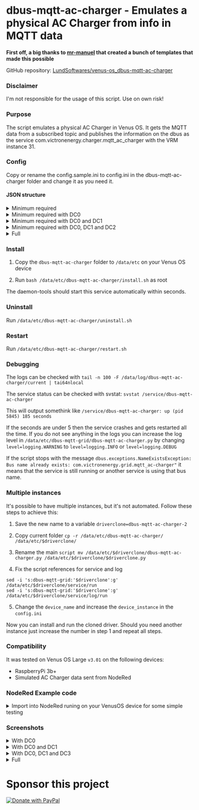 # dbus-mqtt-ac-charger - Emulates a physical AC Charger from info in MQTT data

**First off, a big thanks to [mr-manuel](https://github.com/mr-manuel) that created a bunch of templates that made this possible**

GitHub repository: [LundSoftwares/venus-os_dbus-mqtt-ac-charger](https://github.com/LundSoftwares/venus-os_dbus-mqtt-ac-charger)

### Disclaimer
I'm not responsible for the usage of this script. Use on own risk! 


### Purpose
The script emulates a physical AC Charger in Venus OS. It gets the MQTT data from a subscribed topic and publishes the information on the dbus as the service com.victronenergy.charger.mqtt_ac_charger with the VRM instance 31.


### Config
Copy or rename the config.sample.ini to config.ini in the dbus-mqtt-ac-charger folder and change it as you need it.


#### JSON structure
<details>
<summary>Minimum required</summary> 
  
```ruby
{
"ac_charger": {
    "ac_current":0,
        "DC0":{
            "current":0
        }
    }
}
```
</details>

<details>
<summary>Minimum required with DC0</summary> 
  
```ruby
{
"ac_charger": {
    "ac_current":0,
        "DC0":{
            "current":0,
            "voltage":0,
            "temperature":0
        }
    }
}
```
</details>

<details>
<summary>Minimum required with DC0 and DC1</summary> 
  
```ruby
{
"ac_charger": {
    "ac_current":0,
        "DC0":{
            "current":0,
            "voltage":0,
            "temperature":0
        },
        "DC1": {
            "current": 0,
            "voltage": 0,
            "temperature": 0
        }
    }
}
```
</details>

<details>
<summary>Minimum required with DC0, DC1 and DC2</summary> 
  
```ruby
{
"ac_charger": {
    "ac_current":0,
        "DC0":{
            "current":0,
            "voltage":0,
            "temperature":0
        },
        "DC1": {
            "current": 0,
            "voltage": 0,
            "temperature": 0
        },
        "DC2": {
            "current": 0,
            "voltage": 0,
            "temperature": 0
        }
    }
}
```
</details>

<details>
<summary>Full</summary> 
  
```ruby
{
"ac_charger": {
    "ac_current":0,
    "ac_power":0,
    "ac_currentlimit":0,
    "state":0,
    "mode":0,
    "errorcode":0,
    "relaystate":0,
    "lowvoltagealarm":0,
    "highvoltagealarm":0,
        "DC0":{
            "current":0,
            "voltage":0,
            "temperature":0
        },
        "DC1": {
            "current": 0,
            "voltage": 0,
            "temperature": 0
        },
        "DC2": {
            "current": 0,
            "voltage": 0,
            "temperature": 0
        }
    }
}
```
</details>


### Install
1. Copy the ```dbus-mqtt-ac-charger``` folder to ```/data/etc``` on your Venus OS device

2. Run ```bash /data/etc/dbus-mqtt-ac-charger/install.sh``` as root

The daemon-tools should start this service automatically within seconds.

### Uninstall
Run ```/data/etc/dbus-mqtt-ac-charger/uninstall.sh```

### Restart
Run ```/data/etc/dbus-mqtt-ac-charger/restart.sh```

### Debugging
The logs can be checked with ```tail -n 100 -F /data/log/dbus-mqtt-ac-charger/current | tai64nlocal```

The service status can be checked with svstat: ```svstat /service/dbus-mqtt-ac-charger```

This will output somethink like ```/service/dbus-mqtt-ac-charger: up (pid 5845) 185 seconds```

If the seconds are under 5 then the service crashes and gets restarted all the time. If you do not see anything in the logs you can increase the log level in ```/data/etc/dbus-mqtt-grid/dbus-mqtt-ac-charger.py``` by changing ```level=logging.WARNING``` to ```level=logging.INFO``` or ```level=logging.DEBUG```

If the script stops with the message ```dbus.exceptions.NameExistsException: Bus name already exists: com.victronenergy.grid.mqtt_ac-charger"``` it means that the service is still running or another service is using that bus name.

### Multiple instances
It's possible to have multiple instances, but it's not automated. Follow these steps to achieve this:

1. Save the new name to a variable ```driverclone=dbus-mqtt-ac-charger-2```

2. Copy current folder ```cp -r /data/etc/dbus-mqtt-ac-charger/ /data/etc/$driverclone/```

3. Rename the main ```script mv /data/etc/$driverclone/dbus-mqtt-ac-charger.py /data/etc/$driverclone/$driverclone.py```

4. Fix the script references for service and log
```
sed -i 's:dbus-mqtt-grid:'$driverclone':g' /data/etc/$driverclone/service/run
sed -i 's:dbus-mqtt-grid:'$driverclone':g' /data/etc/$driverclone/service/log/run
```
5. Change the ```device_name``` and increase the ```device_instance``` in the ```config.ini```

Now you can install and run the cloned driver. Should you need another instance just increase the number in step 1 and repeat all steps.

### Compatibility
It was tested on Venus OS Large ```v3.01``` on the following devices:

- RaspberryPi 3b+
- Simulated AC Charger data sent from NodeRed

### NodeRed Example code

<details>
<summary>Import into NodeRed runing on your VenusOS device for some simple testing</summary> 
  
```ruby
[{"id":"36b8e7c267cde307","type":"tab","label":"Flow 1","disabled":false,"info":"","env":[]},{"id":"fee581eac3fab0c3","type":"mqtt out","z":"36b8e7c267cde307","name":"","topic":"chargers/ac","qos":"","retain":"","respTopic":"","contentType":"","userProps":"","correl":"","expiry":"","broker":"3cc159c0642d9663","x":730,"y":200,"wires":[]},{"id":"6e400e6ad609538c","type":"function","z":"36b8e7c267cde307","name":"function 1","func":"msg.payload=\n{\n    \"ac_charger\": {\n        \"ac_current\": 5,\n        \"ac_power\": 0,\n        \"ac_currentlimit\": 0,\n        \"state\": 4,\n        \"mode\": 1,\n        \"errorcode\": 0,\n        \"relaystate\": 0,\n        \"lowvoltagealarm\": 0,\n        \"highvoltagealarm\": 0,\n        \"DC0\": {\n            \"current\": 8,\n            \"voltage\": 12.5,\n            \"temperature\": 23\n        },\n        \"DC1\": {\n            \"current\": 10,\n            \"voltage\": 12.8,\n            \"temperature\": 12\n        },\n        \"DC2\": {\n            \"current\": 3,\n            \"voltage\": 12.85,\n            \"temperature\": 23\n        }\n    }\n}\nreturn msg;","outputs":1,"noerr":0,"initialize":"","finalize":"","libs":[],"x":520,"y":200,"wires":[["fee581eac3fab0c3"]]},{"id":"e64506d8e5edefe0","type":"inject","z":"36b8e7c267cde307","name":"","props":[{"p":"payload"},{"p":"topic","vt":"str"}],"repeat":"30","crontab":"","once":true,"onceDelay":"1","topic":"","payload":"","payloadType":"date","x":350,"y":200,"wires":[["6e400e6ad609538c"]]},{"id":"3cc159c0642d9663","type":"mqtt-broker","name":"","broker":"localhost","port":"1883","clientid":"","autoConnect":true,"usetls":false,"protocolVersion":"4","keepalive":"60","cleansession":true,"birthTopic":"","birthQos":"0","birthPayload":"","birthMsg":{},"closeTopic":"","closeQos":"0","closePayload":"","closeMsg":{},"willTopic":"","willQos":"0","willPayload":"","willMsg":{},"userProps":"","sessionExpiry":""}]
```
</details>






### Screenshots

<details>
<summary>With DC0</summary> 
  
![Skärmbild 2023-08-19 101420](https://github.com/LundSoftwares/venus-os_dbus-mqtt-ac_charger/assets/23386303/b75ccca2-c317-4f9f-b16a-1006872f8e03)

</details>

<details>
<summary>With DC0 and DC1</summary> 
  
![Skärmbild 2023-08-19 101638](https://github.com/LundSoftwares/venus-os_dbus-mqtt-ac_charger/assets/23386303/2043bdfe-2cb7-4403-92b1-1c92294a4394)

</details>

<details>
<summary>With DC0, DC1 and DC3</summary> 
  
![Skärmbild 2023-08-19 101735](https://github.com/LundSoftwares/venus-os_dbus-mqtt-ac_charger/assets/23386303/096c135c-8ea8-45e9-83f9-0b517209e8fa)

</details>

<details>
<summary>Full</summary> 
  
![Skärmbild 2023-08-19 101950](https://github.com/LundSoftwares/venus-os_dbus-mqtt-ac_charger/assets/23386303/3c6474e8-d473-4f8b-9769-5a1d6886e812)
![Skärmbild 2023-08-19 103433](https://github.com/LundSoftwares/venus-os_dbus-mqtt-ac_charger/assets/23386303/a770d74f-c88c-4f73-9b89-eb0f7fdb6e46)


</details>


# Sponsor this project

<a href="https://www.paypal.com/donate/?business=MTXQ49TG6YH36&no_recurring=0&item_name=Like+my+work?+%0APlease+buy+me+a+coffee...&currency_code=SEK">
  <img src="https://pics.paypal.com/00/s/MjMyYjAwMjktM2NhMy00NjViLTg3N2ItMDliNjY3MjhiOTJk/file.PNG" alt="Donate with PayPal" />
</a>
